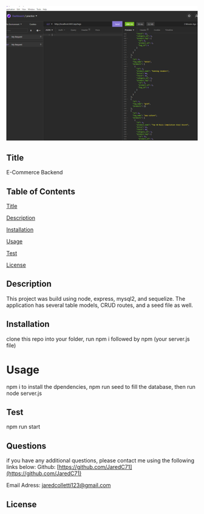 ![screenshot](./screenshot.PNG)
## Title
E-Commerce Backend
## Table of Contents
[Title](#title)

[Description](#description)

[Installation](#installation)

[Usage](#usage)

[Test](#test)

[License](#license)

## Description
This project was build using node, express, mysql2, and sequelize. The application has several table models, CRUD routes, and a seed file as well.
## Installation
clone this repo into your folder, run npm i followed by npm (your server.js file)
# Usage
npm i to install the dpendencies, npm run seed to fill the database, then run node server.js
## Test
npm run start
## Questions
if you have any additional questions, please contact me using the following links below:
Github: [https://github.com/JaredC71](https://github.com/JaredC71)
 
Email Adress: jaredcolletti123@gmail.com 
## License 